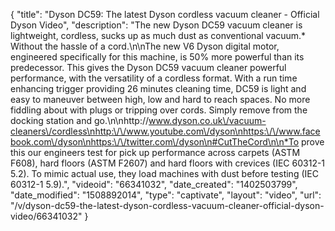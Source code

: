{
    "title": "Dyson DC59: The latest Dyson cordless vacuum cleaner - Official Dyson Video",
    "description": "The new Dyson DC59 vacuum cleaner is lightweight, cordless, sucks up as much dust as conventional vacuum.* Without the hassle of a cord.\n\nThe new V6 Dyson digital motor, engineered specifically for this machine, is 50% more powerful than its predecessor. This gives the Dyson DC59 vacuum cleaner powerful performance, with the versatility of a cordless format. With a run time enhancing trigger providing 26 minutes cleaning time, DC59 is light and easy to maneuver between high, low and hard to reach spaces. No more fiddling about with plugs or tripping over cords. Simply remove from the docking station and go.\n\nhttp:\/\/www.dyson.co.uk\/vacuum-cleaners\/cordless\nhttp:\/\/www.youtube.com\/dyson\nhttps:\/\/www.facebook.com\/dyson\nhttps:\/\/twitter.com\/dyson\n#CutTheCord\n\n*To prove this our engineers test for pick up performance across carpets (ASTM F608), hard floors (ASTM F2607) and hard floors with crevices (IEC 60312-1 5.2). To mimic actual use, they load machines with dust before testing (IEC 60312-1 5.9).",
    "videoid": "66341032",
    "date_created": "1402503799",
    "date_modified": "1508892014",
    "type": "captivate",
    "layout": "video",
    "url": "\/v\/dyson-dc59-the-latest-dyson-cordless-vacuum-cleaner-official-dyson-video\/66341032"
}